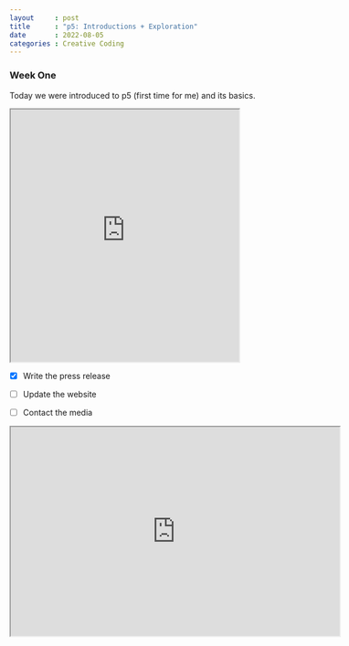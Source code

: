 ```yaml
---
layout     : post
title      : "p5: Introductions + Exploration"
date       : 2022-08-05
categories : Creative Coding
---
```


### Week One

Today we were introduced to p5 (first time for me) and its basics.

<iframe width=400 height=442 src="https://editor.p5js.org/elishafitri/full/htrJ3R_vq"></iframe>



- [x] Write the press release
- [ ] Update the website
- [ ] Contact the media



<iframe width=576 height=366 src="https://editor.p5js.org/elishafitri/full/htrJ3R_vq"></iframe>